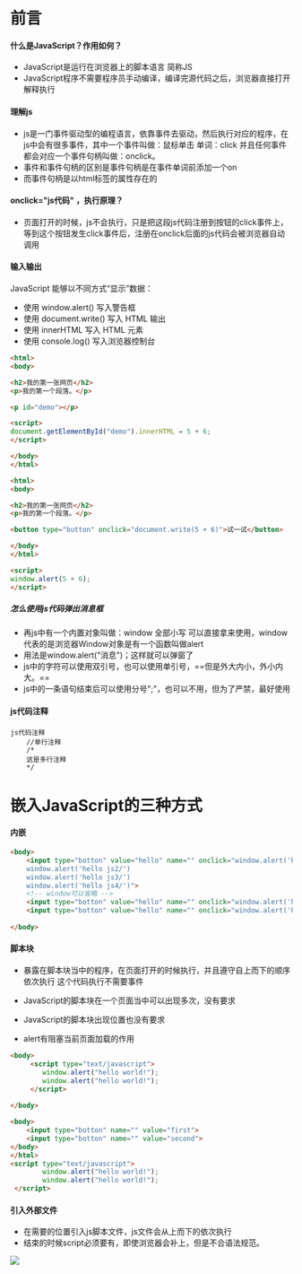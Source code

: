# 前言

#### 什么是JavaScript？作用如何？

* JavaScript是运行在浏览器上的脚本语言 简称JS
* JavaScript程序不需要程序员手动编译，编译完源代码之后，浏览器直接打开解释执行

#### 理解js

* js是一门事件驱动型的编程语言，依靠事件去驱动，然后执行对应的程序，在js中会有很多事件，其中一个事件叫做：鼠标单击 单词：click 并且任何事件都会对应一个事件句柄叫做：onclick。
* 事件和事件句柄的区别是事件句柄是在事件单词前添加一个on
* 而事件句柄是以html标签的属性存在的  

#### onclick="js代码" ，执行原理？

* 页面打开的时候，js不会执行，只是把这段js代码注册到按钮的click事件上，等到这个按钮发生click事件后，注册在onclick后面的js代码会被浏览器自动调用

#### 输入输出

JavaScript 能够以不同方式“显示”数据：

* 使用 window.alert() 写入警告框
* 使用 document.write() 写入 HTML 输出
* 使用 innerHTML 写入 HTML 元素
* 使用 console.log() 写入浏览器控制台

```html
<html>
<body>

<h2>我的第一张网页</h2>
<p>我的第一个段落。</p>

<p id="demo"></p>

<script>
document.getElementById("demo").innerHTML = 5 + 6;
</script>

</body>
</html>

```

```html
<html>
<body>

<h2>我的第一张网页</h2>
<p>我的第一个段落。</p>

<button type="button" onclick="document.write(5 + 6)">试一试</button>

</body>
</html>
```

```html
<script>
window.alert(5 + 6);
</script>
```



##### 怎么使用js代码弹出消息框

* 再js中有一个内置对象叫做：window 全部小写 可以直接拿来使用，window代表的是浏览器Window对象是有一个函数叫做alert 
* 用法是window.alert("消息")；这样就可以弹窗了
* js中的字符可以使用双引号，也可以使用单引号，==但是外大内小，外小内大。==
* js中的一条语句结束后可以使用分号";"，也可以不用，但为了严禁，最好使用

#### js代码注释

	js代码注释
	 	//单行注释
	 	/*
	 	这是多行注释
	 	*/
# 嵌入JavaScript的三种方式

#### 	内嵌

```html
<body>
	<input type="botton" value="hello" name="" onclick="window.alert('hello js1/')
	window.alert('hello js2/') 
	window.alert('hello js3/') 
	window.alert('hello js4/')">
	<!-- window可以省略 -->
	<input type="botton" value="hello" name="" onclick="window.alert('hello js/')">
	<input type="botton" value="hello" name="" onclick="window.alert('hello js/')">
	
</body>
```

#### 脚本块

* 暴露在脚本块当中的程序，在页面打开的时候执行，并且遵守自上而下的顺序依次执行	这个代码执行不需要事件 

* JavaScript的脚本块在一个页面当中可以出现多次，没有要求
* JavaScript的脚本块出现位置也没有要求
* alert有阻塞当前页面加载的作用

```html
<body>
	 <script type="text/javascript">
	 	window.alert("hello world!");
	 	window.alert("hello world!");
	 </script>
	
</body>
```

```html
<body>
	<input type="botton" name="" value="first">
	<input type="botton" name="" value="second">
</body>
</html>
<script type="text/javascript">
	 	window.alert("hello world!");
	 	window.alert("hello world!");
 </script>
```

#### 引入外部文件

* 在需要的位置引入js脚本文件，js文件会从上而下的依次执行
* 结束的时候script必须要有，即使浏览器会补上，但是不合语法规范。

![](G:\web前端开发笔记\js\辅记资料\外部链接js.PNG)





